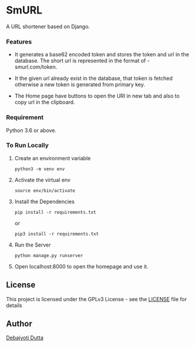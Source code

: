# SmURL
A URL shortener based on Django.

### Features
- It generates a base62 encoded token and stores the token and url in the database. The short url is represented in the format of - smurl.com/token. 

- It the given url already exist in the database, that token is fetched otherwise a new token is generated from primary key.

- The Home page have buttons to open the URl in new tab and also to copy url in the clipboard.

### Requirement

Python 3.6 or above.

### To Run Locally

1. Create an environment variable

    `python3 -m venv env`
    
2. Activate the virtual env

   `source env/bin/activate`

3. Install the Dependencies

    `pip install -r requirements.txt`

    or

    `pip3 install -r requirements.txt`

4. Run the Server

    `python manage.py runserver`

5. Open localhost:8000 to open the homepage and use it.

## License

This project is licensed under the GPLv3 License - see the [LICENSE](LICENSE) file for details

## Author

[Debajyoti Dutta](https://github.com/DeboDevelop)
